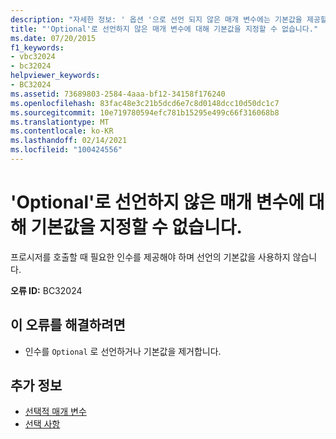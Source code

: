 ```yaml
---
description: "자세한 정보: ' 옵션 '으로 선언 되지 않은 매개 변수에는 기본값을 제공할 수 없습니다."
title: "'Optional'로 선언하지 않은 매개 변수에 대해 기본값을 지정할 수 없습니다."
ms.date: 07/20/2015
f1_keywords:
- vbc32024
- bc32024
helpviewer_keywords:
- BC32024
ms.assetid: 73689803-2584-4aaa-bf12-34158f176240
ms.openlocfilehash: 83fac48e3c21b5dcd6e7c8d0148dcc10d50dc1c7
ms.sourcegitcommit: 10e719780594efc781b15295e499c66f316068b8
ms.translationtype: MT
ms.contentlocale: ko-KR
ms.lasthandoff: 02/14/2021
ms.locfileid: "100424556"
---
```

# <a name="default-values-cannot-be-supplied-for-parameters-that-are-not-declared-optional"></a>'Optional'로 선언하지 않은 매개 변수에 대해 기본값을 지정할 수 없습니다.

프로시저를 호출할 때 필요한 인수를 제공해야 하며 선언의 기본값을 사용하지 않습니다.  
  
 **오류 ID:** BC32024  
  
## <a name="to-correct-this-error"></a>이 오류를 해결하려면  
  
- 인수를 `Optional` 로 선언하거나 기본값을 제거합니다.  
  
## <a name="see-also"></a>추가 정보

- [선택적 매개 변수](../programming-guide/language-features/procedures/optional-parameters.md)
- [선택 사항](../language-reference/modifiers/optional.md)
